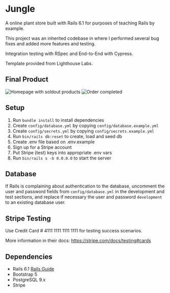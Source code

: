 # Jungle

A online plant store built with Rails 6.1 for purposes of teaching Rails by example.

This project was an inherited codebase in where I performed several bug fixes and added more features and testing.

Integration testing with RSpec and End-to-End with Cypress.

Template provided from Lighthouse Labs.

## Final Product

![Homepage with soldout products](https://github.com/RyanDeMesa/jungle-rails/blob/master/app/assets/images/jungle-sold-out.gif)
![Order completed](https://github.com/RyanDeMesa/jungle-rails/blob/master/app/assets/images/jungle-order.gif)
    
## Setup

1. Run `bundle install` to install dependencies
2. Create `config/database.yml` by copying `config/database.example.yml`
3. Create `config/secrets.yml` by copying `config/secrets.example.yml`
4. Run `bin/rails db:reset` to create, load and seed db
5. Create .env file based on .env.example
6. Sign up for a Stripe account
7. Put Stripe (test) keys into appropriate .env vars
8. Run `bin/rails s -b 0.0.0.0` to start the server

## Database

If Rails is complaining about authentication to the database, uncomment the user and password fields from `config/database.yml` in the development and test sections, and replace if necessary the user and password `development` to an existing database user.

## Stripe Testing

Use Credit Card # 4111 1111 1111 1111 for testing success scenarios.

More information in their docs: <https://stripe.com/docs/testing#cards>

## Dependencies

- Rails 6.1 [Rails Guide](http://guides.rubyonrails.org/v6.1/)
- Bootstrap 5
- PostgreSQL 9.x
- Stripe

